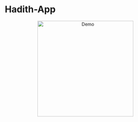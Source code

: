 # Hadith-App

<p align="center">
  <img src="https://github.com/Gkemon/Hadith-App/blob/master/hadith.gif" alt="Demo" width="300" /> 
</p>
